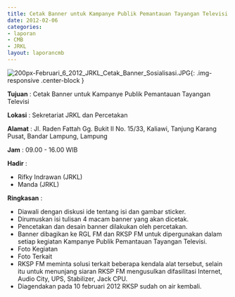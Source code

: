 ```yaml
---
title: Cetak Banner untuk Kampanye Publik Pemantauan Tayangan Televisi
date: 2012-02-06
categories:
- laporan
- CMB
- JRKL
layout: laporancmb
---
```


![200px-Februari_6_2012_JRKL_Cetak_Banner_Sosialisasi.JPG](/uploads/200px-Februari_6_2012_JRKL_Cetak_Banner_Sosialisasi.JPG){: .img-responsive .center-block }	
	
**Tujuan** :	Cetak Banner untuk Kampanye Publik Pemantauan Tayangan Televisi
	
**Lokasi** :	Sekretariat JRKL dan Percetakan
	
**Alamat** : 	Jl. Raden Fattah Gg. Bukit II No. 15/33, Kaliawi, Tanjung Karang Pusat, Bandar Lampung, Lampung
	
**Jam** :	09.00 - 16.00 WIB
	
**Hadir** :	
*	Rifky Indrawan (JRKL)
*	Manda (JRKL)

**Ringkasan** :	
* 	Diawali dengan diskusi ide tentang isi dan gambar sticker.
*	Dirumuskan isi tulisan 4 macam banner yang akan dicetak.
*	Pencetakan dan desain banner dilakukan oleh percetakan.
*	Banner dibagikan ke RGL FM dan RKSP FM untuk dipergunakan dalam setiap kegiatan Kampanye Publik Pemantauan Tayangan Televisi.
*	Foto Kegiatan
*	Foto Terkait
*	RKSP FM meminta solusi terkait beberapa kendala alat tersebut, selain itu untuk menunjang siaran RKSP FM mengusulkan difasilitasi Internet, Audio City, UPS, Stabilizer, Jack CPU.
*	Diagendakan pada 10 februari 2012 RKSP sudah on air kembali.
